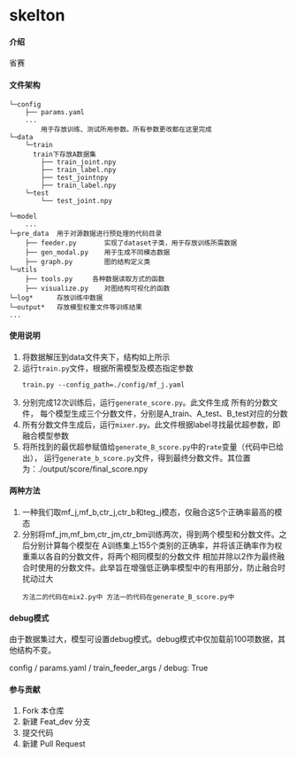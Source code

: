 # skelton

#### 介绍
省赛

#### 文件架构
```
└─config
    ├── params.yaml
    ...
        用于存放训练、测试所用参数。所有参数更改都在这里完成
└─data
    └─train     
      train下存放A数据集
        ├── train_joint.npy
        ├── train_label.npy
        ├── test_jointnpy
        ├── train_label.npy
    └─test
        └── test_joint.npy
        
└─model
    ...
└─pre_data  用于对源数据进行预处理的代码目录
    ├── feeder.py       实现了dataset子类，用于存放训练所需数据
    ├── gen_modal.py    用于生成不同模态数据
    ├── graph.py        图的结构定义类
└─utils
    ├── tools.py     各种数据读取方式的函数
    ├── visualize.py    对图结构可视化的函数
└─log*      存放训练中数据
└─output*   存放模型权重文件等训练结果
...
```

#### 使用说明

1.  将数据解压到data文件夹下，结构如上所示
2.  运行`train.py`文件，根据所需模型及模态指定参数
    ```angular2html
    train.py --config_path=./config/mf_j.yaml
    ```
3.  分别完成12次训练后，运行`generate_score.py`。此文件生成 所有的分数文件，
    每个模型生成三个分数文件，分别是A_train、A_test、B_test对应的分数
4. 所有分数文件生成后，运行`mixer.py`。此文件根据label寻找最优超参数，即融合模型参数
5. 将所找到的最优超参赋值给`generate_B_score.py`中的`rate`变量（代码中已给出），
   运行`generate_b_score.py`文件，得到最终分数文件。其位置为：./output/score/final_score.npy

#### 两种方法
1. 一种我们取mf_j,mf_b,ctr_j,ctr_b和teg_j模态，仅融合这5个正确率最高的模态
2. 分别将mf_jm,mf_bm,ctr_jm,ctr_bm训练两次，得到两个模型和分数文件。之后分别计算每个模型在
    A训练集上155个类别的正确率，并将该正确率作为权重乘以各自的分数文件，将两个相同模型的分数文件
    相加并除以2作为最终融合时使用的分数文件。此举旨在增强低正确率模型中的有用部分，防止融合时扰动过大
    ```
   方法二的代码在mix2.py中 方法一的代码在generate_B_score.py中
    ```


#### debug模式
由于数据集过大，模型可设置debug模式。debug模式中仅加载前100项数据，其他结构不变。

config / params.yaml / train_feeder_args / debug: True

#### 参与贡献

1.  Fork 本仓库
2.  新建 Feat_dev 分支
3.  提交代码
4.  新建 Pull Request
